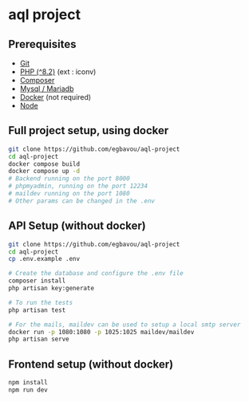 # aql project

## Prerequisites
- [Git](https://git-scm.com/downloads)
- [PHP (^8.2)](https://www.php.net/downloads.php) (ext : iconv)
- [Composer](https://getcomposer.org/download/)
- [Mysql / Mariadb](https://mariadb.org/download/)
- [Docker](https://docs.docker.com/get-started/get-docker/) (not required)
- [Node](https://nodejs.org/en/download)

## Full project setup, using docker
```bash
git clone https://github.com/egbavou/aql-project
cd aql-project
docker compose build
docker compose up -d
# Backend running on the port 8000
# phpmyadmin, running on the port 12234
# maildev running on the port 1080
# Other params can be changed in the .env
```

## API Setup (without docker)
```bash
git clone https://github.com/egbavou/aql-project
cd aql-project
cp .env.example .env

# Create the database and configure the .env file
composer install
php artisan key:generate

# To run the tests
php artisan test

# For the mails, maildev can be used to setup a local smtp server
docker run -p 1080:1080 -p 1025:1025 maildev/maildev
php artisan serve
```
## Frontend setup (without docker)

```bash
npm install
npm run dev
```

